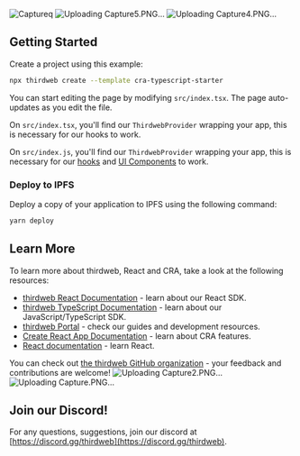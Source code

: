 ![Captureq](https://github.com/Asad-Ghouri/mineSweeper/assets/84624564/f81a7147-95d9-4fda-8deb-a6578855c4ff)
![Uploading Capture5.PNG…]()
![Uploading Capture4.PNG…]()
## Getting Started

Create a project using this example:

```bash
npx thirdweb create --template cra-typescript-starter
```

You can start editing the page by modifying `src/index.tsx`. The page auto-updates as you edit the file.

On `src/index.tsx`, you'll find our `ThirdwebProvider` wrapping your app, this is necessary for our hooks to work.

On `src/index.js`, you'll find our `ThirdwebProvider` wrapping your app, this is necessary for our [hooks](https://portal.thirdweb.com/react) and
[UI Components](https://portal.thirdweb.com/ui-components) to work.

### Deploy to IPFS

Deploy a copy of your application to IPFS using the following command:

```bash
yarn deploy
```

## Learn More

To learn more about thirdweb, React and CRA, take a look at the following resources:

- [thirdweb React Documentation](https://docs.thirdweb.com/react) - learn about our React SDK.
- [thirdweb TypeScript Documentation](https://docs.thirdweb.com/react) - learn about our JavaScript/TypeScript SDK.
- [thirdweb Portal](https://docs.thirdweb.com/react) - check our guides and development resources.
- [Create React App Documentation](https://facebook.github.io/create-react-app/docs/getting-started) - learn about CRA features.
- [React documentation](https://reactjs.org/) - learn React.

You can check out [the thirdweb GitHub organization](https://github.com/thirdweb-dev) - your feedback and contributions are welcome!
![Uploading Capture2.PNG…]()
![Uploading Capture.PNG…]()

## Join our Discord!

For any questions, suggestions, join our discord at [https://discord.gg/thirdweb](https://discord.gg/thirdweb).
